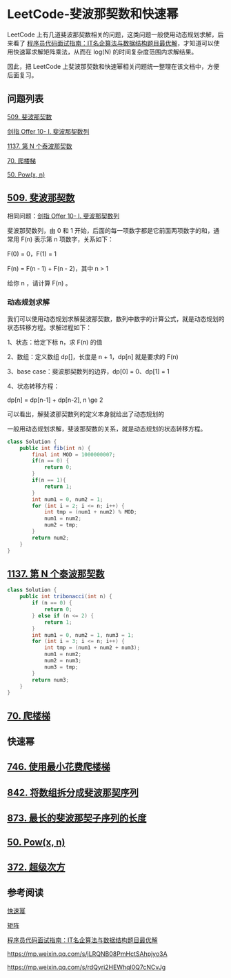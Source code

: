 # LeetCode-斐波那契数和快速幂

LeetCode 上有几道斐波那契数相关的问题，这类问题一般使用动态规划求解，后来看了 [程序员代码面试指南：IT名企算法与数据结构题目最优解](https://book.douban.com/subject/26638586/)，才知道可以使用快速幂求解矩阵乘法，从而在 log(N) 的时间复杂度范围内求解结果。

因此，把 LeetCode 上斐波那契数和快速幂相关问题统一整理在该文档中，方便后面复习。

## 问题列表

[509. 斐波那契数](https://leetcode-cn.com/problems/fibonacci-number/)

[剑指 Offer 10- I. 斐波那契数列](https://leetcode-cn.com/problems/fei-bo-na-qi-shu-lie-lcof/)

[1137. 第 N 个泰波那契数](https://leetcode-cn.com/problems/n-th-tribonacci-number/)

[70. 爬楼梯](https://leetcode-cn.com/problems/climbing-stairs/)

[50. Pow(x, n)](https://leetcode-cn.com/problems/powx-n/)

## [509. 斐波那契数](https://leetcode-cn.com/problems/fibonacci-number/)

相同问题：[剑指 Offer 10- I. 斐波那契数列](https://leetcode-cn.com/problems/fei-bo-na-qi-shu-lie-lcof/)

斐波那契数列，由 0 和 1 开始，后面的每一项数字都是它前面两项数字的和，通常用 F(n) 表示第 n 项数字，关系如下：

F(0) = 0，F(1) = 1

F(n) = F(n - 1) + F(n - 2)，其中 n > 1

给你 n ，请计算 F(n) 。



### 动态规划求解

我们可以使用动态规划求解斐波那契数，数列中数字的计算公式，就是动态规划的状态转移方程。求解过程如下：

1、状态：给定下标 n，求 F(n) 的值

2、数组：定义数组 dp[]，长度是 n + 1，dp[n] 就是要求的 F(n)

3、base case：斐波那契数列的边界，dp[0] = 0、dp[1] = 1

4、状态转移方程：

dp[n] = dp[n-1] + dp[n-2], n \ge 2 



可以看出，解斐波那契数列的定义本身就给出了动态规划的

一般用动态规划求解，斐波那契数的关系，就是动态规划的状态转移方程。





```java
class Solution {
    public int fib(int n) {
        final int MOD = 1000000007;
        if(n == 0) {
            return 0;
        }
        if(n == 1){
            return 1;
        }
        int num1 = 0, num2 = 1;
        for (int i = 2; i <= n; i++) {
            int tmp = (num1 + num2) % MOD;
            num1 = num2;
            num2 = tmp;
        }
        return num2;
    }
}
```

## [1137. 第 N 个泰波那契数](https://leetcode-cn.com/problems/n-th-tribonacci-number/)

```java
class Solution {
    public int tribonacci(int n) {
        if (n == 0) {
            return 0;
        } else if (n <= 2) {
            return 1;
        }
        int num1 = 0, num2 = 1, num3 = 1;
        for (int i = 3; i <= n; i++) {
            int tmp = (num1 + num2 + num3);
            num1 = num2;
            num2 = num3;
            num3 = tmp;
        }
        return num3;
    }
}
```

## [70. 爬楼梯](https://leetcode-cn.com/problems/climbing-stairs/)





## 快速幂



## [746. 使用最小花费爬楼梯](https://leetcode-cn.com/problems/min-cost-climbing-stairs/)



## [842. 将数组拆分成斐波那契序列](https://leetcode-cn.com/problems/split-array-into-fibonacci-sequence/)



## [873. 最长的斐波那契子序列的长度](https://leetcode-cn.com/problems/length-of-longest-fibonacci-subsequence/)



## [50. Pow(x, n)](https://leetcode-cn.com/problems/powx-n/)



## [372. 超级次方](https://leetcode-cn.com/problems/super-pow/)

## 参考阅读

[快速幂](https://oi-wiki.org/math/quick-pow/)

[矩阵](https://oi-wiki.org/math/matrix/)

[程序员代码面试指南：IT名企算法与数据结构题目最优解](https://book.douban.com/subject/26638586/)

https://mp.weixin.qq.com/s/jLRQNB08PmHctSAhpjyo3A

https://mp.weixin.qq.com/s/rdQyri2HEWhql0Q7cNCvJg
